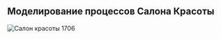 ## Моделирование процессов Салона Красоты
![Салон красоты 1706](https://github.com/user-attachments/assets/2a00e399-138b-4e92-b804-d764b3850dd8)
